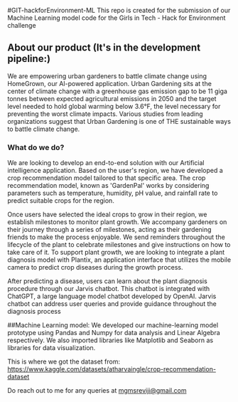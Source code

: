 #GIT-hackforEnvironment-ML
This repo is created for the submission of our Machine Learning model code for the Girls in Tech - Hack for Environment challenge 
## About our product (It's in the development pipeline:)

We are empowering urban gardeners to battle climate change using HomeGrown, our AI-powered application. Urban Gardening sits at the center of climate change with a greenhouse gas emission gap to be 11 giga tonnes between expected agricultural emissions in 2050 and the target level needed to hold global warming below 3.6°F, the level necessary for preventing the worst climate impacts. Various studies from leading organizations suggest that Urban Gardening is one of THE sustainable ways to battle climate change. 

### What do we do?

We are looking to develop an end-to-end solution with our Artificial intelligence application. Based on the user's region, we have developed a crop recommendation model tailored to that specific area. The crop recommendation model, known as 'GardenPal' works by considering parameters such as temperature, humidity, pH value, and rainfall rate to predict suitable crops for the region. 

Once users have selected the ideal crops to grow in their region, we establish milestones to monitor plant growth. We accompany gardeners on their journey through a series of milestones, acting as their gardening friends to make the process enjoyable. We send reminders throughout the lifecycle of the plant to celebrate milestones and give instructions on how to take care of it. To support plant growth, we are looking to integrate a plant diagnosis model with Plantix, an application interface that utilizes the mobile camera to predict crop diseases during the growth process. 

After predicting a disease, users can learn about the plant diagnosis procedure through our Jarvis chatbot. This chatbot is integrated with ChatGPT, a large language model chatbot developed by OpenAI. Jarvis chatbot can address user queries and provide guidance throughout the diagnosis process

##Machine Learning model:
We developed our machine-learning model prototype using Pandas and Numpy for data analysis and Linear Algebra respectively. We also imported libraries like Matplotlib and Seaborn as libraries for data visualization. 

This is where we got the dataset from: https://www.kaggle.com/datasets/atharvaingle/crop-recommendation-dataset

Do reach out to me for any queries at mgmsreviji@gmail.com



